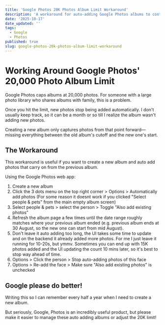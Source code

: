 ```yaml
---
title: 'Google Photos 20K Photos Album Limit Workaround'
description: 'A workaround for auto-adding Google Photos albums to continue where the last one left off.'
date: '2025-10-17'
date_updated: ''
tags:
  - Google
  - Photos
published: true
slug: google-photos-20k-photos-album-limit-workaround
---
```


# Working Around Google Photos' 20,000 Photo Album Limit

Google Photos caps albums at 20,000 photos. For someone with a large photo library who shares albums with family, this is a problem.

Once you hit the limit, new photos stop being added automatically. I don't usually keep track, so it can be a month or so till I realize the album wasn't adding new photos.

Creating a new album only captures photos from that point forward—missing everything between the old album's cutoff and the new one's start.

## The Workaround

This workaround is useful if you want to create a new album and auto add photos that carry on from the previous album.

Using the Google Photos web app:

1. Create a new album
2. Click the 3 dots menu on the top right corner > Options > Automatically add photos (For some reason it doesnt work if you clicked "Select people & pets" from the main empty album screen)
3. Select people & pets > select the person > Toggle "Also add existing photos"
4. Refresh the album page a few times until the date range roughly matches where your previous album ended (e.g. previous album ends at 30 August, so the new one can start from mid August).
5. Don't leave it auto adding too long, the UI takes some time to update and on the backend it already added more photos. For me I just leave it running for 10-20s, but ymmv. Sometimes you can end up with 15K photos added and the UI updating the count 10 mins later, so it's best to stop way ahead of time.
6. Options > Click the person > Stop auto-adding photos of this face
7. Options > Re-add the face > Make sure "Also add existing photos" is unchecked

## Google please do better!

Writing this so I can remember every half a year when I need to create a new album.

But seriously, Google, Photos is an incredibly useful product, but please make it easier to manage these auto adding albums or adjust the 20K limit!
